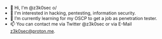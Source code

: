 - 👋 Hi, I'm @z3k0sec o/
- 👀 I'm interested in hacking, pentesting, information security.
- 🌱 I’m currently learning for my OSCP to get a job as penetration tester. 
- 📫 You can contact me via Twitter @z3k0sec or via E-Mail z3k0sec@proton.me.

<!---
z3k0sec/z3k0sec is a ✨ special ✨ repository because its `README.md` (this file) appears on your GitHub profile.
You can click the Preview link to take a look at your changes.
--->
